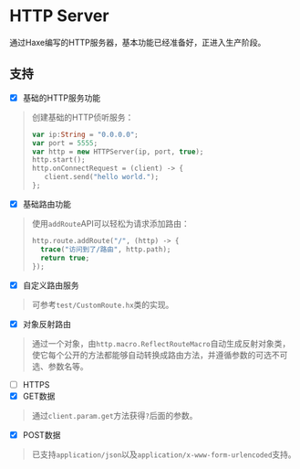 # HTTP Server
通过Haxe编写的HTTP服务器，基本功能已经准备好，正进入生产阶段。

## 支持
- [x] 基础的HTTP服务功能
> 创建基础的HTTP侦听服务：
> ```haxe
> var ip:String = "0.0.0.0";
> var port = 5555;
> var http = new HTTPServer(ip, port, true);
> http.start();
> http.onConnectRequest = (client) -> {
>    client.send("hello world.");
> };
> ```
- [x] 基础路由功能
> 使用`addRoute`API可以轻松为请求添加路由：
> ```haxe
> http.route.addRoute("/", (http) -> {
>	trace("访问到了/路由", http.path);
>	return true;
> });
> ```
- [x] 自定义路由服务
> 可参考`test/CustomRoute.hx`类的实现。
- [x] 对象反射路由
> 通过一个对象，由`http.macro.ReflectRouteMacro`自动生成反射对象类，使它每个公开的方法都能够自动转换成路由方法，并遵循参数的可选不可选、参数名等。
- [ ] HTTPS
- [x] GET数据
> 通过`client.param.get`方法获得`?`后面的参数。
- [x] POST数据
> 已支持`application/json`以及`application/x-www-form-urlencoded`支持。